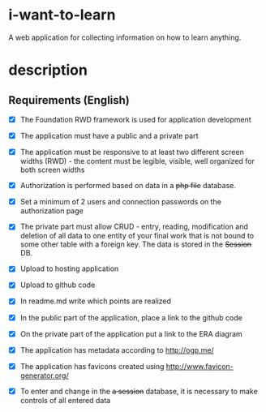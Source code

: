 # i-want-to-learn
A web application for collecting information on how to learn anything.

# description

## Requirements (English)

- [x] The Foundation RWD framework is used for application development

- [x] The application must have a public and a private part

- [x] The application must be responsive to at least two different screen widths (RWD) - the content must be legible, visible, well organized for both screen widths

- [x] Authorization is performed based on data in a ~~php file~~ database.

- [x] Set a minimum of 2 users and connection passwords on the authorization page

- [x] The private part must allow CRUD - entry, reading, modification and deletion of all data to one entity of your final work that is not bound to some other table with a foreign key. The data is stored in the ~~Session~~ DB.

- [x] Upload to hosting application

- [x] Upload to github code

- [x] In readme.md write which points are realized

- [x] In the public part of the application, place a link to the github code

- [x] On the private part of the application put a link to the ERA diagram

- [x] The application has metadata according to http://ogp.me/

- [x] The application has favicons created using http://www.favicon-generator.org/

- [x] To enter and change in the ~~a session~~ database, it is necessary to make controls of all entered data 


